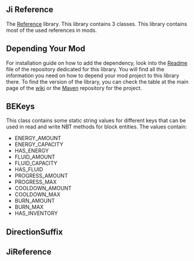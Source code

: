 ## Ji Reference

The [Reference](https://github.com/drkhodakarami/JiReference) library. This library contains 3 classes. This library contains most of the used references in mods.

## Depending Your Mod

For installation guide on how to add the dependency, look into the [Readme](https://github.com/drkhodakarami/JiReference) file of the repository dedicated for this library. You will find all the information you need on how to depend your mod project to this library there. To find the version of the library, you can check the table at the main page of the [wiki](https://drkhodakarami.github.io/) or the [Maven](https://repo.repsy.io/mvn/jiraiyah/jilibs/jiraiyah/reference/) repository for the project.

## BEKeys

This class contains some static string values for different keys that can be used in read and write NBT methods for block entities. The values contain:
- ENERGY_AMOUNT
- ENERGY_CAPACITY
- HAS_ENERGY
- FLUID_AMOUNT
- FLUID_CAPACITY
- HAS_FLUID
- PROGRESS_AMOUNT
- PROGRESS_MAX
- COOLDOWN_AMOUNT
- COOLDOWN_MAX
- BURN_AMOUNT
- BURN_MAX
- HAS_INVENTORY

## DirectionSuffix

## JiReference
